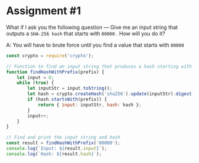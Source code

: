 # Assignment #1
What if I ask you the following question — Give me an input string that outputs a `SHA-256 hash` that starts with `00000` . How will you do it?

A: You will have to brute force until you find a value that starts with `00000`
```js
const crypto = require('crypto');

// Function to find an input string that produces a hash starting with '00000'
function findHashWithPrefix(prefix) {
    let input = 0;
    while (true) {
        let inputStr = input.toString();
        let hash = crypto.createHash('sha256').update(inputStr).digest('hex');
        if (hash.startsWith(prefix)) {
            return { input: inputStr, hash: hash };
        }
        input++;
    }
}

// Find and print the input string and hash
const result = findHashWithPrefix('00000');
console.log(`Input: ${result.input}`);
console.log(`Hash: ${result.hash}`);
```